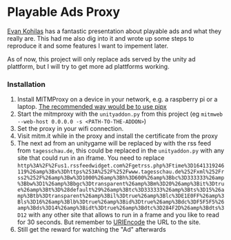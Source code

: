 # Playable Ads Proxy
[Evan Kohilas](https://github.com/ekohilas/playable-ads) has a fantastic presentation about playable ads and what they really are.
This had me also dig into it and wrote up some steps to reproduce it and some features I want to impement later.

As of now, this project will only replace ads served by the unity ad plattform, but I will try to get more ad plattforms working.

### Installation
1. Install MITMProxy on a device in your network, e.g. a raspberry pi or a laptop. [The recommended way would be to use pipx](https://docs.mitmproxy.org/stable/overview-installation/#installation-from-the-python-package-index-pypi)
2. Start the mitmproxy with the `unityaddon.py` from this project (eg `mitmweb --web-host 0.0.0.0 -s <PATH-TO-THE-ADDON>`)
3. Set the proxy in your wifi connection.
4. Visit mitm.it while in the proxy and install the certificate from the proxy
5. The next ad from an unitygame will be replaced by with the rss feed from `tagesschau.de`, this could be replaced in the `unityaddon.py` with any site that could run in an iframe. You need to replace `http%3A%2F%2Fus1.rssfeedwidget.com%2Fgetrss.php%3Ftime%3D1641319246119%26amp%3Bx%3Dhttps%253A%252F%252Fwww.tagesschau.de%252Fxml%252Frss2%252F%26amp%3Bw%3D1000%26amp%3Bh%3D600%26amp%3Bbc%3D333333%26amp%3Bbw%3D1%26amp%3Bbgc%3Dtransparent%26amp%3Bm%3D20%26amp%3Bit%3Dtrue%26amp%3Bt%3D%28default%29%26amp%3Btc%3D333333%26amp%3Bts%3D15%26amp%3Btb%3Dtransparent%26amp%3Bil%3Dtrue%26amp%3Blc%3DE1E0FF%26amp%3Bls%3D16%26amp%3Blb%3Dtrue%26amp%3Bid%3Dtrue%26amp%3Bdc%3DF5F5F5%26amp%3Bds%3D14%26amp%3Bidt%3Dtrue%26amp%3Bdtc%3D284F2D%26amp%3Bdts%3D12` with any other site that allows to run in a frame and you like to read for 30 seconds. But remember to [URIEncode](https://www.urlencoder.org/) the URL to the site.
6. Still get the reward for watching the "Ad" afterwards

